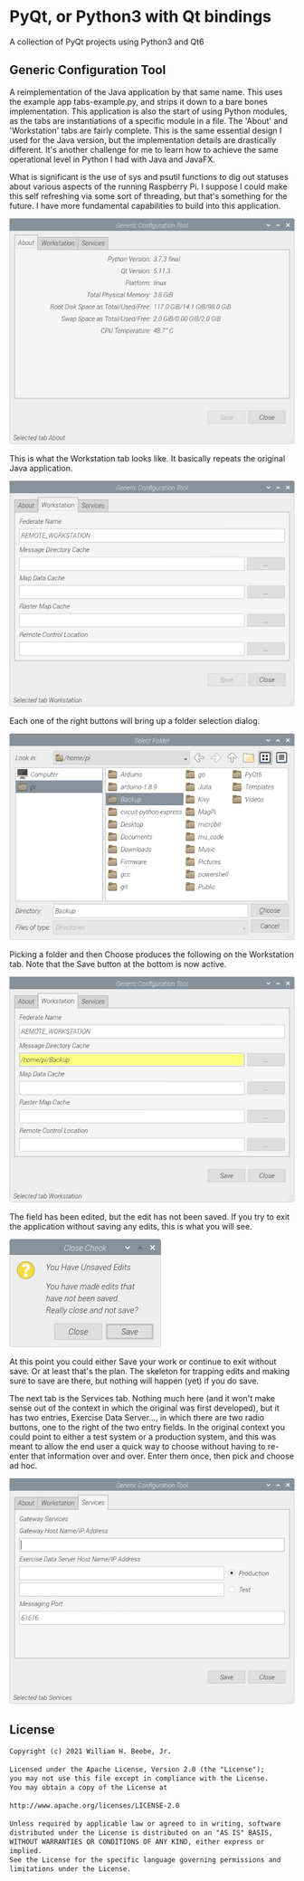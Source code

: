 # PyQt, or Python3 with Qt bindings

A collection of PyQt projects using Python3 and Qt6

## Generic Configuration Tool

A reimplementation of the Java application by that same name. This uses the
example app tabs-example.py, and strips it down to a bare bones implementation.
This application is also the start of using Python modules, as the tabs are instantiations
of a specific module in a file. The 'About' and 'Workstation' tabs are fairly complete.
This is the same essential design I used for the Java version, but the implementation
details are drastically different. It's another challenge for me to learn how to achieve
the same operational level in Python I had with Java and JavaFX.

What is significant is the use of sys and psutil functions to dig out statuses about
various aspects of the running Raspberry Pi. I suppose I could make this self refreshing
via some sort of threading, but that's something for the future. I have more fundamental
capabilities to build into this application.

![Generic Configuration Tool](https://github.com/wbeebe/pyqt/blob/master/screenshots/GenericConfigurationTool-About.png)

This is what the Workstation tab looks like. It basically repeats the original Java application.

![Generic Configuration Tool - Workstation](https://github.com/wbeebe/pyqt/blob/master/screenshots/GenericConfigurationTool-Workstation.png)

Each one of the right buttons will bring up a folder selection dialog.

![Workstation Folder Selection Dialog](https://github.com/wbeebe/pyqt/blob/master/screenshots/GenericConfigurationTool-Workstation-Select.png)

Picking a folder and then Choose produces the following on the Workstation tab.
Note that the Save button at the bottom is now active.

![Workstation Field Edited](https://github.com/wbeebe/pyqt/blob/master/screenshots/GenericConfigurationTool-Workstation-Edited.png)

The field has been edited, but the edit has not been saved. If you try to exit the application without
saving any edits, this is what you will see.

![Exit with Save Dialog](https://github.com/wbeebe/pyqt/blob/master/screenshots/GenericConfigurationTool-ExitDialog.png)

At this point you could either Save your work or continue to exit without save.
Or at least that's the plan. The skeleton for trapping edits and making sure to
save are there, but nothing will happen (yet) if you do save.

The next tab is the Services tab. Nothing much here (and it won't make sense out of the context
in which the original was first developed), but it has two entries, Exercise Data Server..., in which there
are two radio buttons, one to the right of the two entry fields. In the original context you could
point to either a test system or a production system, and this was meant to allow the end user
a quick way to choose without having to re-enter that information over and over. Enter them once,
then pick and choose ad hoc.

![Services Tab](https://github.com/wbeebe/pyqt/blob/master/screenshots/GenericConfigurationTool-Services.png)

## License

    Copyright (c) 2021 William H. Beebe, Jr.

    Licensed under the Apache License, Version 2.0 (the "License");
    you may not use this file except in compliance with the License.
    You may obtain a copy of the License at

    http://www.apache.org/licenses/LICENSE-2.0

    Unless required by applicable law or agreed to in writing, software
    distributed under the License is distributed on an "AS IS" BASIS,
    WITHOUT WARRANTIES OR CONDITIONS OF ANY KIND, either express or implied.
    See the License for the specific language governing permissions and
    limitations under the License.
